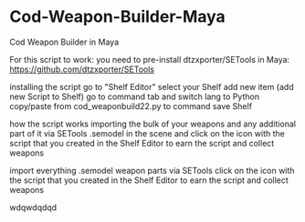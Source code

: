 # Cod-Weapon-Builder-Maya
Cod Weapon Builder in Maya


For this script to work:
you need to pre-install dtzxporter/SETools in Maya: 
https://github.com/dtzxporter/SETools

installing the script
      go to "Shelf Editor"
      select your Shelf
      add new item (add new Script to Shelf)
      go to command tab and switch lang to Python
      copy/paste from cod_weaponbuild22.py to command
      save Shelf

how the script works
      importing the bulk of your weapons
      and any additional part of it
      via SETools .semodel in the scene
      and click on the icon with the script that you created in the Shelf Editor to earn the script and collect weapons

import everything .semodel weapon parts via SETools
click on the icon with the script that you created in the Shelf Editor to earn the script and collect weapons







wdqwdqdqd





